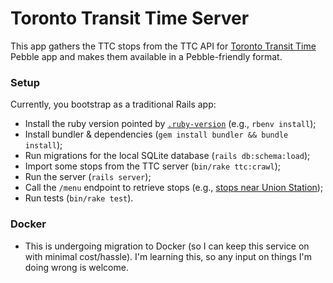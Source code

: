 # Toronto Transit Time Server

This app gathers the TTC stops from the TTC API for [Toronto Transit Time](https://github.com/chesterbr/toronto-transit-time) Pebble app and makes them available in a Pebble-friendly format.

### Setup

Currently, you bootstrap as a traditional Rails app:

- Install the ruby version pointed by [`.ruby-version`](.ruby-version]) (e.g., `rbenv install`);
- Install bundler & dependencies (`gem install bundler && bundle install`);
- Run migrations for the local SQLite database (`rails db:schema:load`);
- Import some stops from the TTC server (`bin/rake ttc:crawl`);
- Run the server (`rails server`);
- Call the `/menu` endpoint to retrieve stops (e.g., [ stops near Union Station](http://localhost:3000/menu?lat=43.6452&lon=-79.3808`));
- Run tests (`bin/rake test`).

### Docker

- This is undergoing migration to Docker (so I can keep this service on with minimal cost/hassle). I'm learning this, so any input on things I'm doing wrong is welcome.
